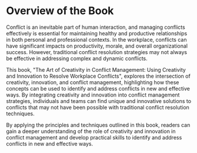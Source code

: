 Overview of the Book
==================================

Conflict is an inevitable part of human interaction, and managing conflicts effectively is essential for maintaining healthy and productive relationships in both personal and professional contexts. In the workplace, conflicts can have significant impacts on productivity, morale, and overall organizational success. However, traditional conflict resolution strategies may not always be effective in addressing complex and dynamic conflicts.

This book, "The Art of Creativity in Conflict Management: Using Creativity and Innovation to Resolve Workplace Conflicts", explores the intersection of creativity, innovation, and conflict management, highlighting how these concepts can be used to identify and address conflicts in new and effective ways. By integrating creativity and innovation into conflict management strategies, individuals and teams can find unique and innovative solutions to conflicts that may not have been possible with traditional conflict resolution techniques.

By applying the principles and techniques outlined in this book, readers can gain a deeper understanding of the role of creativity and innovation in conflict management and develop practical skills to identify and address conflicts in new and effective ways.
